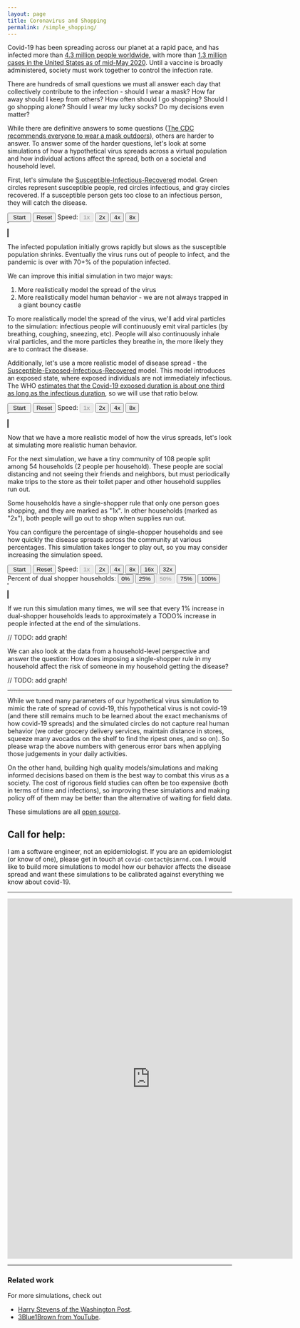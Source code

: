 ```yaml
---
layout: page
title: Coronavirus and Shopping
permalink: /simple_shopping/
---
```


<script src="./bootstrap.js"></script>

Covid-19 has been spreading across our planet at a rapid pace, and has infected
more than [4.3 million people
worldwide](https://www.nytimes.com/interactive/2020/world/coronavirus-maps.html),
with more than [1.3 million cases in the United States as of mid-May
2020](https://www.nytimes.com/interactive/2020/us/coronavirus-us-cases.html).
Until a vaccine is broadly administered, society must work together to control
the infection rate.

There are hundreds of small questions we must all answer each day that
collectively contribute to the infection - should I wear a mask? How far away
should I keep from others? How often should I go shopping? Should I go
shopping alone? Should I wear my lucky socks? Do my decisions even matter?

While there are definitive answers to some questions ([The CDC recommends
everyone to wear a mask
outdoors](https://www.cdc.gov/coronavirus/2019-ncov/prevent-getting-sick/diy-cloth-face-coverings.html)),
others are harder to answer.  To answer some of the harder questions, let's look
at some simulations of how a hypothetical virus spreads across a virtual
population and how individual actions affect the spread, both on a societal and
household level.

First, let's simulate the
[Susceptible-Infectious-Recovered](https://en.wikipedia.org/wiki/Compartmental_models_in_epidemiology#The_SIR_model)
model.  Green circles represent susceptible people, red circles infectious, and
gray circles recovered.  If a susceptible person gets too close to an
infectious person, they will catch the disease.

<div>
  <button id="radius_brownian0-start" style="width: 4em">Start</button>
  <button id="radius_brownian0-reset">Reset</button>
  <span>Speed:
    <button class="radius_brownian0-speed" data-speed="1" style="font-weight: bold" disabled>1x</button>
    <button class="radius_brownian0-speed" data-speed="2">2x</button>
    <button class="radius_brownian0-speed" data-speed="4">4x</button>
    <button class="radius_brownian0-speed" data-speed="8">8x</button>
  </span>
  <br>
  <div
          id="radius_brownian0-uplot"
          style="border: solid; border-width: thin; display: inline-block"
  ></div>

  <canvas
          id="radius_brownian0-canvas"
          width="600" height="400"
          style="border:1px solid #000000;">
  </canvas>
</div>

The infected population initially grows rapidly but slows as the susceptible
population shrinks.  Eventually the virus runs out of people to infect, and the
pandemic is over with 70+% of the population infected.

We can improve this initial simulation in two major ways:
1. More realistically model the spread of the virus
1. More realistically model human behavior - we are not always trapped in a giant
bouncy castle

To more realistically model the spread of the virus, we'll add viral particles
to the simulation: infectious people will continuously emit viral particles
(by breathing, coughing, sneezing, etc).  People will also continuously inhale
viral particles, and the more particles they breathe in, the more likely they
are to contract the disease.

Additionally, let's use a more realistic model of disease spread - the
[Susceptible-Exposed-Infectious-Recovered](https://en.wikipedia.org/wiki/Compartmental_models_in_epidemiology#The_SEIR_model)
model.  This model introduces an exposed state, where exposed individuals are
not immediately infectious.  The WHO [estimates that the Covid-19 exposed
duration is about one third as long as the infectious
duration](https://www.who.int/docs/default-source/coronaviruse/who-china-joint-mission-on-covid-19-final-report.pdf),
so we will use that ratio below.

<div>
  <button id="particle_brownian0-start" style="width: 4em">Start</button>
  <button id="particle_brownian0-reset">Reset</button>
  <span>Speed:
    <button class="particle_brownian0-speed" data-speed="1" style="font-weight: bold" disabled>1x</button>
    <button class="particle_brownian0-speed" data-speed="2">2x</button>
    <button class="particle_brownian0-speed" data-speed="4">4x</button>
    <button class="particle_brownian0-speed" data-speed="8">8x</button>
  </span>

  <br>
  <div
          id="particle_brownian0-uplot"
          style="border: solid; border-width: thin; display: inline-block"
  ></div>

  <canvas
          id="particle_brownian0-canvas"
          width="600" height="400"
          style="border:1px solid #000000;">
  </canvas>
</div>

Now that we have a more realistic model of how the virus spreads, let's look at
simulating more realistic human behavior.

For the next simulation, we have a tiny community of 108 people split among 54
households (2 people per household).  These people are social distancing and
not seeing their friends and neighbors, but must periodically make trips to the
store as their toilet paper and other household supplies run out.

Some households have a single-shopper rule that only one person goes shopping,
and they are marked as "1x".  In other households (marked as "2x"), both people
will go out to shop when supplies run out.

You can configure the percentage of single-shopper households and see how quickly
the disease spreads across the community at various percentages.  This simulation
takes longer to play out, so you may consider increasing the simulation speed.

<div>
  <button id="particle_shopper0-start" style="width: 4em">Start</button>
  <button id="particle_shopper0-reset">Reset</button>
  <span>Speed:
    <button class="particle_shopper0-speed" data-speed="1" style="font-weight: bold" disabled>1x</button>
    <button class="particle_shopper0-speed" data-speed="2">2x</button>
    <button class="particle_shopper0-speed" data-speed="4">4x</button>
    <button class="particle_shopper0-speed" data-speed="8">8x</button>
    <button class="particle_shopper0-speed" data-speed="16">16x</button>
    <button class="particle_shopper0-speed" data-speed="32">32x</button>
  </span>
  <!--TODO: dynamically show this controller-->
  <br>
  <span>Percent of dual shopper households:
    <button class="particle_shopper0-pct-dual-shopper" data-pct="0">0%</button>
    <button class="particle_shopper0-pct-dual-shopper" data-pct="25">25%</button>
    <button class="particle_shopper0-pct-dual-shopper" data-pct="50" style="font-weight: bold" disabled>50%</button>
    <button class="particle_shopper0-pct-dual-shopper" data-pct="75">75%</button>
    <button class="particle_shopper0-pct-dual-shopper" data-pct="100">100%</button>
  </span>

  <br>
  <div
          id="particle_shopper0-uplot"
          style="border: solid; border-width: thin; display: inline-block"
  ></div>

  <canvas
          id="particle_shopper0-canvas"
          width="600" height="400"
          style="border:1px solid #000000;">
  </canvas>
</div>

If we run this simulation many times, we will see that every 1% increase in
dual-shopper households leads to approximately a TODO% increase in people
infected at the end of the simulations.

// TODO: add graph!

We can also look at the data from a household-level perspective and answer the
question: How does imposing a single-shopper rule in my household affect the
risk of someone in my household getting the disease?

// TODO: add graph!

<hr>

While we tuned many parameters of our hypothetical virus simulation to
mimic the rate of spread of covid-19, this hypothetical virus is not covid-19
(and there still remains much to be learned about the exact mechanisms of how
covid-19 spreads) and the simulated circles do not capture real human behavior
(we order grocery delivery services, maintain distance in stores, squeeze many
avocados on the shelf to find the ripest ones, and so on).  So please wrap the
above numbers with generous error bars when applying those judgements in your
daily activities.

On the other hand, building high quality models/simulations and making informed
decisions based on them is the best way to combat this virus as a society.  The
cost of rigorous field studies can often be too expensive (both in terms of
time and infections), so improving these simulations and making policy off of
them may be better than the alternative of waiting for field data.

These simulations are all [open
source](https://jinpan.github.com/covid-simulations/).

## Call for help:
I am a software engineer, not an epidemiologist.  If you are an epidemiologist
(or know of one), please get in touch at `covid-contact@simrnd.com`.  I would
like to build more simulations to model how our behavior affects the disease
spread and want these simulations to be calibrated against everything we know
about covid-19.

<hr>

<iframe
    src="https://docs.google.com/forms/d/e/1FAIpQLScaAb4nP7WCOu7TaKnvmtKayJ81Zcs5BH8kmMBD3-Xf61dHzg/viewform?embedded=true"
    width="640" height="807" frameborder="0" marginheight="0" marginwidth="0">
    Feedback form
</iframe>

<hr>

### Related work

For more simulations, check out
* [Harry Stevens of the Washington Post](https://www.washingtonpost.com/graphics/2020/world/corona-simulator/).
* [3Blue1Brown from YouTube](https://www.youtube.com/watch?v=gxAaO2rsdIs).
